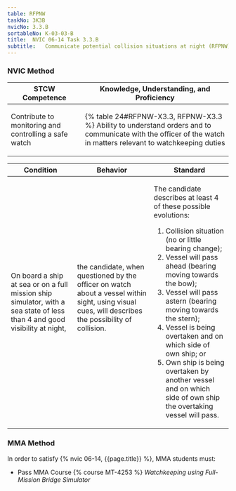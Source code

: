 ```yaml
---
table: RFPNW
taskNo: 3K3B
nvicNo: 3.3.B 
sortableNo: K-03-03-B
title:  NVIC 06-14 Task 3.3.B 
subtitle:   Communicate potential collision situations at night (RFPNW)
---
```






### NVIC Method

<a style="display:none;" onclick="togglevisibility('nvic_methods')" >Show NVIC method.</a>

<div id='nvic_methods' class='show'>

<table>
<thead>
<tr>
<th class='forty'> STCW Competence </th>
<th class='sixty'> Knowledge, Understanding, and Proficiency </th>
</tr>
</thead>

<tbody>
<tr><td markdown='1'>

Contribute to monitoring and controlling a safe watch

</td><td markdown='1'>

{% table 24#RFPNW-X3.3, RFPNW-X3.3 %} Ability to understand orders and to communicate with the officer of the watch in matters relevant to watchkeeping duties

</td></tr>


</tbody>
</table>


<table>
<thead>
<tr><th class='twenty'>  Condition </th><th class='twenty'> Behavior </th><th  class='sixty'>Standard </th></tr>
</thead>
<tbody >



<tr><td markdown='1'>

On board a ship at sea or on a full mission ship simulator, with a sea state of less than 4 and good visibility at night,

</td><td markdown='1'>

the candidate, when questioned by the officer on watch about a vessel within sight, using visual cues, will describes the possibility of collision.

<br>

<div class="tooltip" markdown='1'>



</div>


</td><td markdown='1'>

The candidate describes at least 4 of these possible evolutions:

1. Collision situation (no or little bearing change);
2. Vessel will pass ahead (bearing moving towards the bow);
3. Vessel will pass astern (bearing moving towards the stern);
4. Vessel is being overtaken and on which side of own ship; or 
5. Own ship is being overtaken by another vessel and on which side of own ship the overtaking vessel will pass.

</td></tr>
</tbody>
</table>
</div>


### MMA Method

In order to satisfy  {% nvic 06-14, {{page.title}}  %}, MMA students must:

* Pass MMA Course {% course MT-4253 %}  *Watchkeeping using Full-Mission Bridge Simulator*